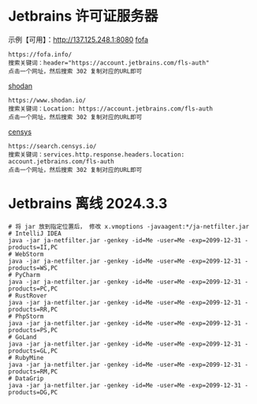 # Jetbrains 许可证服务器
示例【可用】：http://137.125.248.1:8080
[fofa](https://fofa.info/result?qbase64=aGVhZGVyPSJodHRwczovL2FjY291bnQuamV0YnJhaW5zLmNvbS9mbHMtYXV0aCI%3D)
```text
https://fofa.info/
搜索关键词：header="https://account.jetbrains.com/fls-auth"
点击一个网址，然后搜索 302 复制对应的URL即可
```
[shodan](https://www.shodan.io/search?query=Location%3A+https%3A%2F%2Faccount.jetbrains.com%2Ffls-auth)
```text
https://www.shodan.io/
搜索关键词：Location: https://account.jetbrains.com/fls-auth
点击一个网址，然后搜索 302 复制对应的URL即可
```
[censys](https://search.censys.io/search?resource=hosts&sort=RELEVANCE&per_page=25&virtual_hosts=EXCLUDE&q=services.http.response.headers.location%3A+account.jetbrains.com%2Ffls-auth)
```text
https://search.censys.io/
搜索关键词：services.http.response.headers.location: account.jetbrains.com/fls-auth
点击一个网址，然后搜索 302 复制对应的URL即可
```

# Jetbrains 离线 2024.3.3
```shell
# 将 jar 放到指定位置后， 修改 x.vmoptions -javaagent:*/ja-netfilter.jar
# IntelliJ IDEA
java -jar ja-netfilter.jar -genkey -id=Me -user=Me -exp=2099-12-31 -products=II,PC
# WebStorm
java -jar ja-netfilter.jar -genkey -id=Me -user=Me -exp=2099-12-31 -products=WS,PC
# PyCharm
java -jar ja-netfilter.jar -genkey -id=Me -user=Me -exp=2099-12-31 -products=PC,PC
# RustRover
java -jar ja-netfilter.jar -genkey -id=Me -user=Me -exp=2099-12-31 -products=RR,PC
# PhpStorm
java -jar ja-netfilter.jar -genkey -id=Me -user=Me -exp=2099-12-31 -products=PS,PC
# GoLand
java -jar ja-netfilter.jar -genkey -id=Me -user=Me -exp=2099-12-31 -products=GL,PC
# RubyMine
java -jar ja-netfilter.jar -genkey -id=Me -user=Me -exp=2099-12-31 -products=RM,PC
# DataGrip
java -jar ja-netfilter.jar -genkey -id=Me -user=Me -exp=2099-12-31 -products=DG,PC
```
